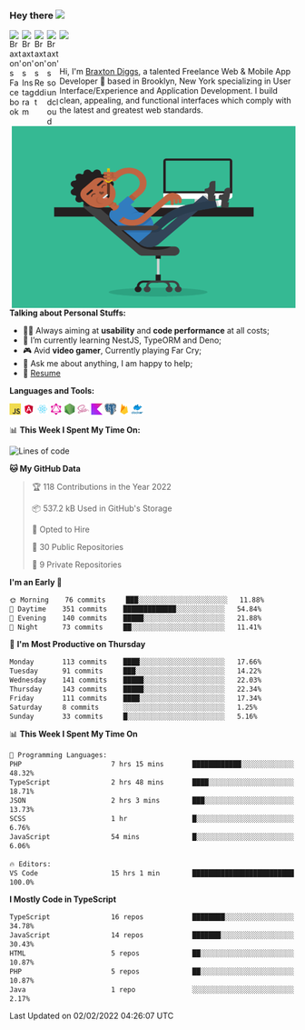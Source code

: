 ### Hey there <img src="https://media.giphy.com/media/hvRJCLFzcasrR4ia7z/giphy.gif" width="25px">
<a href="https://www.facebook.com/BiggDiggz">
  <img align="left" alt="Braxton's Facebook" width="22px" src="https://cdn.jsdelivr.net/npm/simple-icons@v3/icons/facebook.svg" />
</a>
<a href="http://instagram.com/biggdiggz">
  <img align="left" alt="Braxton's Instagram" width="22px" src="https://cdn.jsdelivr.net/npm/simple-icons@v3/icons/instagram.svg" />
</a>
<a href="https://reddit.com/user/BiggDiggz/">
  <img align="left" alt="Braxton's Reddit" width="22px" src="https://cdn.jsdelivr.net/npm/simple-icons@v3/icons/reddit.svg" />
</a>
<a href="https://soundcloud.com/braxton-diggs">
  <img align="left" alt="Braxton's soundcloud" width="22px" src="https://cdn.jsdelivr.net/npm/simple-icons@v3/icons/soundcloud.svg" />
</a>

![](https://visitor-badge.glitch.me/badge?page_id=braxtondiggs.braxtondiggs)

<br />

Hi, I'm [Braxton Diggs](https://braxtondiggs.com/), a talented Freelance Web & Mobile App Developer 🚀 based in Brooklyn, New York specializing in User Interface/Experience and Application Development. I build clean, appealing, and functional interfaces which comply with the latest and greatest web standards.

  <img align="right" alt="GIF" src="https://github.com/braxtondiggs/braxtondiggs/blob/master/coder.gif?raw=true" width="500" height="320" />
  
**Talking about Personal Stuffs:**

- 🧑‍💻 Always aiming at **usability** and **code performance** at all costs;
- 🌱 I’m currently learning NestJS, TypeORM and Deno;
- 🎮 Avid **video gamer**, Currently playing Far Cry;
- 💬 Ask me about anything, I am happy to help;
- 📝 [Resume](https://braxtondiggs.com/assets/resume/braxton-diggs.pdf)

**Languages and Tools:**  

<code><img height="20" src="https://raw.githubusercontent.com/github/explore/80688e429a7d4ef2fca1e82350fe8e3517d3494d/topics/javascript/javascript.png"></code>
<code><img height="20" src="https://raw.githubusercontent.com/github/explore/80688e429a7d4ef2fca1e82350fe8e3517d3494d/topics/angular/angular.png"></code>
<code><img height="20" src="https://raw.githubusercontent.com/github/explore/80688e429a7d4ef2fca1e82350fe8e3517d3494d/topics/react/react.png"></code>
<code><img height="20" src="https://raw.githubusercontent.com/github/explore/5c058a388828bb5fde0bcafd4bc867b5bb3f26f3/topics/graphql/graphql.png"></code>
<code><img height="20" src="https://raw.githubusercontent.com/github/explore/80688e429a7d4ef2fca1e82350fe8e3517d3494d/topics/nodejs/nodejs.png"></code>
<code><img height="20" src="https://raw.githubusercontent.com/github/explore/80688e429a7d4ef2fca1e82350fe8e3517d3494d/topics/sass/sass.png"></code>
<code><img height="20" src="https://raw.githubusercontent.com/github/explore/80688e429a7d4ef2fca1e82350fe8e3517d3494d/topics/kotlin/kotlin.png"></code>
<code><img height="20" src="https://raw.githubusercontent.com/github/explore/80688e429a7d4ef2fca1e82350fe8e3517d3494d/topics/postgresql/postgresql.png"></code>
<code><img height="20" src="https://raw.githubusercontent.com/github/explore/80688e429a7d4ef2fca1e82350fe8e3517d3494d/topics/firebase/firebase.png"></code>
<code><img height="20" src="https://raw.githubusercontent.com/github/explore/80688e429a7d4ef2fca1e82350fe8e3517d3494d/topics/docker/docker.png"></code>

📊 **This Week I Spent My Time On:**
<!--START_SECTION:waka-->
![Lines of code](https://img.shields.io/badge/From%20Hello%20World%20I%27ve%20Written-1%20Million%20lines%20of%20code-blue)

**🐱 My GitHub Data** 

> 🏆 118 Contributions in the Year 2022
 > 
> 📦 537.2 kB Used in GitHub's Storage 
 > 
> 💼 Opted to Hire
 > 
> 📜 30 Public Repositories 
 > 
> 🔑 9 Private Repositories  
 > 
**I'm an Early 🐤** 

```text
🌞 Morning    76 commits     ███░░░░░░░░░░░░░░░░░░░░░░   11.88% 
🌆 Daytime    351 commits    █████████████░░░░░░░░░░░░   54.84% 
🌃 Evening    140 commits    █████░░░░░░░░░░░░░░░░░░░░   21.88% 
🌙 Night      73 commits     ██░░░░░░░░░░░░░░░░░░░░░░░   11.41%

```
📅 **I'm Most Productive on Thursday** 

```text
Monday       113 commits    ████░░░░░░░░░░░░░░░░░░░░░   17.66% 
Tuesday      91 commits     ███░░░░░░░░░░░░░░░░░░░░░░   14.22% 
Wednesday    141 commits    █████░░░░░░░░░░░░░░░░░░░░   22.03% 
Thursday     143 commits    █████░░░░░░░░░░░░░░░░░░░░   22.34% 
Friday       111 commits    ████░░░░░░░░░░░░░░░░░░░░░   17.34% 
Saturday     8 commits      ░░░░░░░░░░░░░░░░░░░░░░░░░   1.25% 
Sunday       33 commits     █░░░░░░░░░░░░░░░░░░░░░░░░   5.16%

```


📊 **This Week I Spent My Time On** 

```text
💬 Programming Languages: 
PHP                      7 hrs 15 mins       ████████████░░░░░░░░░░░░░   48.32% 
TypeScript               2 hrs 48 mins       ████░░░░░░░░░░░░░░░░░░░░░   18.71% 
JSON                     2 hrs 3 mins        ███░░░░░░░░░░░░░░░░░░░░░░   13.73% 
SCSS                     1 hr                █░░░░░░░░░░░░░░░░░░░░░░░░   6.76% 
JavaScript               54 mins             █░░░░░░░░░░░░░░░░░░░░░░░░   6.06%

🔥 Editors: 
VS Code                  15 hrs 1 min        █████████████████████████   100.0%

```

**I Mostly Code in TypeScript** 

```text
TypeScript               16 repos            ████████░░░░░░░░░░░░░░░░░   34.78% 
JavaScript               14 repos            ███████░░░░░░░░░░░░░░░░░░   30.43% 
HTML                     5 repos             ██░░░░░░░░░░░░░░░░░░░░░░░   10.87% 
PHP                      5 repos             ██░░░░░░░░░░░░░░░░░░░░░░░   10.87% 
Java                     1 repo              ░░░░░░░░░░░░░░░░░░░░░░░░░   2.17%

```



 Last Updated on 02/02/2022 04:26:07 UTC
<!--END_SECTION:waka-->
